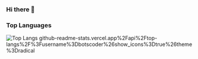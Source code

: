 ### Hi there 👋
### Top Languages

![Top Langs]() github-readme-stats.vercel.app%2Fapi%2Ftop-langs%2F%3Fusername%3Dbotscoder%26show_icons%3Dtrue%26theme%3Dradical
